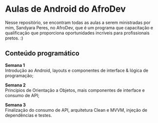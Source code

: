 # Aulas de Android do AfroDev

Nesse repositório, se encontram todas as aulas a serem ministradas por mim, Sandyara Peres, no AfroDev, que é um programa que capacitação e qualificação que proporciona oportunidades incríveis para profissionais pretos. :)

## Conteúdo programático

<b>Semana 1</b>  
Introdução ao Android, layouts e componentes de interface & lógica de programação;  
  
<b>Semana 2</b>  
Princípios de Orientação a Objetos, mais componentes de interface e consumo de API;  
  
<b>Semana 3</b>  
Finalização do consumo de API, arquitetura Clean e MVVM, injeção de dependências e testes. 
  

